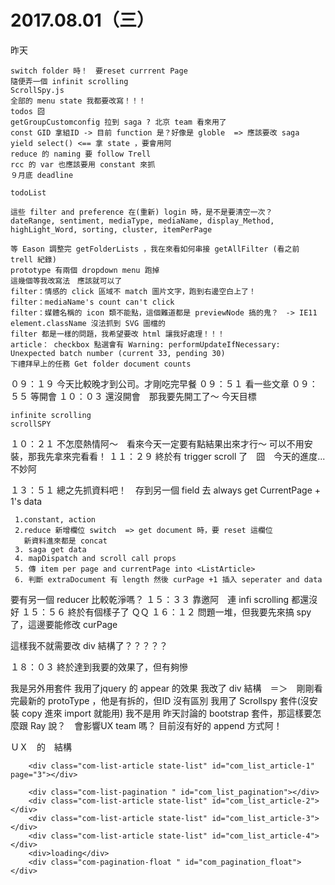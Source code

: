 # 2017.08.01（三）


昨天

```
switch folder 時！　要reset currrent Page
隨便弄一個 infinit scrolling
ScrollSpy.js
全部的 menu state 我都要改寫！！！
todos 囧
getGroupCustomconfig 拉到 saga ? 北京 team 看來用了
const GID 拿組ID -> 目前 function 是？好像是 globle  => 應該要改 saga
yield select() <== 拿 state ，要會用阿
reduce 的 naming 要 follow Trell
rcc 的 var 也應該要用 constant 來抓
９月底 deadline 

todoList

這些 filter and preference 在(重新) login 時，是不是要清空一次？
dateRange, sentiment, mediaType, mediaName, display_Method, highLight_Word, sorting, cluster, itemPerPage

等 Eason 調整完 getFolderLists ，我在來看如何串接 getAllFilter (看之前 trell 紀錄)
prototype 有兩個 dropdown menu 跑掉
這幾個等我改寫法　應該就可以了
filter：情感的 click 區域不 match 圖片文字，跑到右邊空白上了！
filter：mediaName's count can't click
filter：媒體名稱的 icon 類不能點，這個難道都是 previewNode 搞的鬼？　-> IE11 element.className 沒法抓到 SVG 圖檔的
filter 都是一樣的問題，我希望要改 html 讓我好處理！！！
article： checkbox 點選會有 Warning: performUpdateIfNecessary: Unexpected batch number (current 33, pending 30)
下禮拜早上的任務 Get folder document counts
```

０９：１９ 今天比較晚才到公司。才剛吃完早餐
０９：５１ 看一些文章
０９：５５ 等開會
１０：０３ 還沒開會　那我要先開工了～  今天目標
```
infinite scrolling
scrollSPY
```

１０：２１ 不怎麼熱情阿～　看來今天一定要有點結果出來才行～
可以不用安裝，那我先拿來完看看！
１１：２９ 終於有 trigger scroll 了　囧　今天的進度... 不妙阿 

１３：５１ 總之先抓資料吧！　存到另一個 field 去
 always get CurrentPage + 1's data
```
 1.constant, action
 2.reduce 新增欄位 switch  => get document 時，要 reset 這欄位
   新資料進來都是 concat
 3. saga get data
 4. mapDispatch and scroll call props
 5. 傳 item per page and currentPage into <ListArticle>
 6. 判斷 extraDocument 有 length 然後 curPage +1 插入 seperater and data
```

要有另一個 reducer 比較乾淨嗎？
１５：３３ 靠邀阿　連 infi scrolling 都還沒好
１５：５６ 終於有個樣子了 ＱＱ
１６：１２ 問題一堆，但我要先來搞 spy 了，這邊要能修改 curPage

這樣我不就需要改 div 結構了？？？？？

１８：０３ 終於達到我要的效果了，但有夠慘

我是另外用套件
我用了jquery 的 appear 的效果
我改了 div 結構　＝＞　剛剛看完最新的 protoType ，他是有拆的，但ID 沒有區別
我用了 Scrollspy 套件(沒安裝 copy 進來 import 就能用)
我不是用 昨天討論的 bootstrap 套件，那這樣要怎麼跟 Ray 說？　會影響UX team 嗎？
目前沒有好的 append 方式阿！

ＵＸ　的　結構
```
    <div class="com-list-article state-list" id="com_list_article-1" page="3"></div>

    <div class="com-list-pagination " id="com_list_pagination"></div>
    <div class="com-list-article state-list" id="com_list_article-2"></div>
	<div class="com-list-article state-list" id="com_list_article-3"></div>
	<div class="com-list-article state-list" id="com_list_article-4"></div>
	<div>loading</div>
    <div class="com-pagination-float " id="com_pagination_float"></div>
```

